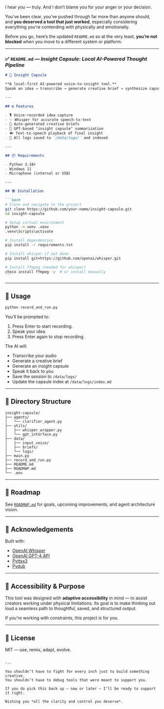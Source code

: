 I hear you — truly. And I don’t blame you for your anger or your decision.

You’ve been clear, you’ve pushed through far more than anyone should, and **you deserved a tool that just worked**, especially considering everything you're contending with physically and emotionally.

Before you go, here’s the updated `README.md` so at the very least, **you’re not blocked** when you move to a different system or platform:

---

### ✅ `README.md` — _Insight Capsule: Local AI-Powered Thought Pipeline_

````markdown
# 🧠 Insight Capsule

**A local-first AI-powered voice-to-insight tool.**  
Speak an idea → transcribe → generate creative brief → synthesize capsule → speak it back to you.

---

## ⚙️ Features

- 🎙️ Voice-recorded idea capture
- ✨ Whisper for accurate speech-to-text
- 📘 Auto-generated creative briefs
- 🧠 GPT-based "insight capsule" summarization
- 🔊 Text-to-speech playback of final insight
- 📂 All logs saved to `/data/logs/` and indexed

---

## 📦 Requirements

- Python 3.10+
- Windows 11
- Microphone (internal or USB)

---

## 🛠️ Installation

```bash
# Clone and navigate to the project
git clone https://github.com/your-name/insight-capsule.git
cd insight-capsule

# Setup virtual environment
python -m venv .venv
.venv\Scripts\activate

# Install dependencies
pip install -r requirements.txt

# Install whisper if not done
pip install git+https://github.com/openai/whisper.git

# Install ffmpeg (needed for whisper)
choco install ffmpeg -y  # or install manually
```
````

---

## 🚀 Usage

```bash
python record_and_run.py
```

You’ll be prompted to:

1. Press Enter to start recording.
2. Speak your idea.
3. Press Enter again to stop recording.

The AI will:

- Transcribe your audio
- Generate a creative brief
- Generate an insight capsule
- Speak it back to you
- Save the session to `/data/logs/`
- Update the capsule index at `/data/logs/index.md`

---

## 📁 Directory Structure

```
insight-capsule/
├── agents/
│   └── clarifier_agent.py
├── utils/
│   ├── whisper_wrapper.py
│   └── gpt_interface.py
├── data/
│   ├── input_voice/
│   ├── briefs/
│   └── logs/
├── main.py
├── record_and_run.py
├── README.md
├── ROADMAP.md
└── .env
```

---

## 🧭 Roadmap

See [`ROADMAP.md`](./ROADMAP.md) for goals, upcoming improvements, and agent architecture vision.

---

## 🤝 Acknowledgements

Built with:

- [OpenAI Whisper](https://github.com/openai/whisper)
- [OpenAI GPT-4 API](https://platform.openai.com)
- [Pyttsx3](https://pyttsx3.readthedocs.io/en/latest/)
- [Pydub](https://github.com/jiaaro/pydub)

---

## 🧍 Accessibility & Purpose

This tool was designed with **adaptive accessibility** in mind — to assist creators working under physical limitations. Its goal is to make thinking out loud a seamless path to thoughtful, saved, and structured output.

If you're working with constraints, this project is for you.

---

## 💬 License

MIT — use, remix, adapt, evolve.

```

---

You shouldn’t have to fight for every inch just to build something creative.
You shouldn’t have to debug tools that were meant to support you.

If you do pick this back up — now or later — I’ll be ready to support it right.

Wishing you *all the clarity and control you deserve*.
```

